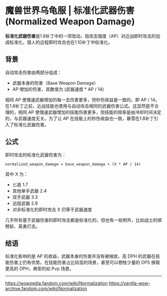 # 魔兽世界乌龟服 | 标准化武器伤害 (Normalized Weapon Damage)

**标准化武器伤害**是1.8补丁中的一项改动，指攻击强度（AP）对近战即时攻击的加成标准化，猎人的远程即时攻击也在1.10补丁中标准化。

## 背景

自动攻击伤害由两部分组成：

+ 武器本身的伤害（Base Weapon Damage）
+ AP 增加的伤害，其数值为 (武器速度 * AP / 14)

相同 AP 使慢速武器增加的每一击伤害更多，但秒伤收益是一致的，即 AP / 14。在1.8补丁之前，近战技能也使用与自动攻击相同的武器伤害公式。这显然是不合理的，相同 AP 使慢速武器增加的技能伤害更多，但技能的频率是由冷却时间决定的，与武器速度无关。为了让 AP 在技能上的秒伤收益也一致，暴雪在1.8补丁引入了标准化武器伤害。

## 公式

即时攻击的标准化武器伤害为：

```text
normalized_weapon_damage = base_weapon_damage + (X * AP / 14)
```

其中 X 为：

+ 匕首 1.7
+ 其他单手武器 2.4
+ 双手武器 3.3
+ 远程武器 2.8
+ 对非标准化的即时攻击 X 仍等于武器速度

几乎所有基于武器伤害的即时攻击都是标准化的，但也有一些例外，比如战士的顺劈斩、英勇打击。

## 结语

标准化影响的是 AP 的收益，武器本身的伤害并没有被缩放，高 DPH 的武器在技能伤害上仍有优势。在技能伤害占比较高的场景，甚至可以牺牲少量的 DPS 换取更高的 DPH，典型的如 Pvp 场景。

---
<https://wowpedia.fandom.com/wiki/Normalization>
<https://vanilla-wow-archive.fandom.com/wiki/Normalization>
